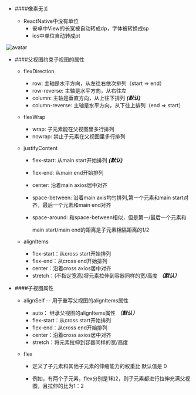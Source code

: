 - ####像素无关

  - ReactNative中没有单位
    - 安卓中View的长宽被自动转成dp，字体被转换成sp
    - ios中单位自动转成pt





![avatar](/Users/asdmd177/Sublime_Workspace/react-native/rn-layout.png)

- ####父视图约束子视图的属性

  - flexDirection

    - row: 主轴是水平方向，从左往右依次排列（start => end）
    - row-reverse: 主轴是水平方向，从右往左
    - column: 主轴是垂直方向，从上往下排列 ***(默认)***
    - column-reverse: 主轴是水平方向，从下往上排列（end => start）

  - flexWrap

    - wrap:  子元素能在父视图里多行排列
    - nowrap: 禁止子元素在父视图里多行排列

  - justifyContent

    - flex-start: 从main start开始排列 ***(默认)***

    - flex-end: 从main end开始排列

    - center: 沿着main axios居中对齐

    - space-between: 沿着main axis均匀排列,第一个元素和main start对齐，最后一个元素和main end对齐

    - space-around: 和space-between相似，但是第一/最后一个元素和

      main start/main end的距离是子元素相隔距离的1/2

  - alignItems

    - flex-start：从cross start开始排列
    - flex-end：从cross end开始排列
    - center：沿着cross axios居中对齐
    - stretch：(不指定宽高)将元素拉伸到容器同样的宽/高度 ***（默认）***







- ####子视图属性

  - alignSelf -- 用于重写父视图的alignItems属性

    - auto： 继承父视图的alignItems属性  ***（默认）***
    - flex-start：从cross start开始排列
    - flex-end：从cross end开始排列
    - center：沿着cross axios居中对齐
    - stretch：将元素拉伸到容器同样的宽/高度

  - flex

    - 定义了子元素和其他子元素的伸缩能力的权重比 默认值是 0

    - 例如，有两个子元素，flex分别是1和2，则子元素都进行拉伸充满父视图，且拉伸的比为1：2

      